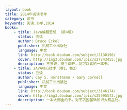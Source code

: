 ```yaml
---
layout: book
title: 2014年阅读书单
category: 读书  
keywords: 阅读,书单,2014
books: 
    - title: Java编程思想 （第4版）
      status: 挑读
      author: Bruce Eckel  
      publisher: 机械工业出版社
      language: 中文
      link: http://book.douban.com/subject/2130190/
      cover: http://img3.douban.com/lpic/s27243455.jpg
      description: 不多说，随手翻开，就可以读的一本书。
    - title: JAVA核心技术（卷1、卷2）
      status: 已读
      author: Cay S. Horstmann / Gary Cornell 
      publisher: 机械工业出版社
      language: 中文
      link: http://book.douban.com/subject/3146174/
      cover: http://img3.douban.com/lpic/s25995572.jpg
      description: 一本大而全的书。对于巩固基础知识大有益处。  
---
```

